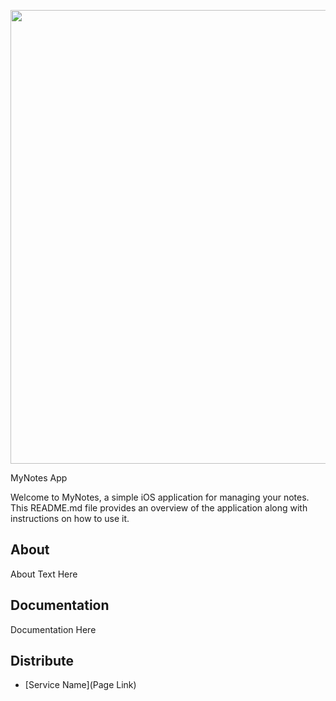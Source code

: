 <p align="center">
      <img src="https://ibb.co/jV7BVRp" width="726">
</p>

MyNotes App

Welcome to MyNotes, a simple iOS application for managing your notes. This README.md file provides an overview of the application along with instructions on how to use it.
## About

About Text Here

## Documentation

Documentation Here

## Distribute

- [Service Name](Page Link)
